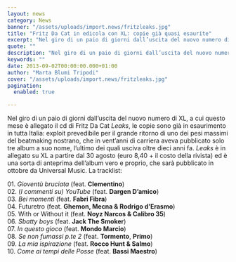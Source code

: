 ```yaml
---
layout: news
category: News
banner: "/assets/uploads/import.news/fritzleaks.jpg"
title: "Fritz Da Cat in edicola con XL: copie già quasi esaurite"
excerpt: "Nel giro di un paio di giorni dall’uscita del nuovo numero di XL, a cui questo mese è allegato il cd di Fritz Da Cat Leaks, le copie sono già in esaurimento in tutta Italia: exploit prevedibile per il grande ritorno di uno dei pesi massimi del beatmaking nostrano, che in vent’anni di carriera aveva [&hellip"
quote: ""
description: "Nel giro di un paio di giorni dall’uscita del nuovo numero di XL, a cui questo mese è allegato il cd di Fritz Da Cat Leaks, le copie sono già in esaurimento in tutta Italia: exploit prevedibile per il grande ritorno di uno dei pesi massimi del beatmaking nostrano, che in vent’anni di carriera aveva [&hellip"
keywords: ""
date: 2013-09-02T00:00:00.000+01:00
author: "Marta Blumi Tripodi"
cover: "/assets/uploads/import.news/fritzleaks.jpg"
pagination:
  enabled: true

---
```


Nel giro di un paio di giorni dall’uscita del nuovo numero di XL, a cui questo mese è allegato il cd di Fritz Da Cat _Leaks_, le copie sono già in esaurimento in tutta Italia: exploit prevedibile per il grande ritorno di uno dei pesi massimi del beatmaking nostrano, che in vent’anni di carriera aveva pubblicato solo tre album a suo nome, l’ultimo dei quali usciva oltre dieci anni fa. _Leaks_ è in allegato su XL a partire dal 30 agosto (euro 8,40 + il costo della rivista) ed è una sorta di anteprima dell’album vero e proprio, che sarà pubblicato in ottobre da Universal Music. La tracklist:

01\. _Gioventù bruciata_ (feat. **Clementino**)  
02\. (_I commenti su) YouTube_ (feat. **Dargen D’amico**)  
03. _Bei momenti_  (feat. **Fabri Fibra**)  
04\. Futuretro (feat. **Ghemon, Mecna & Rodrigo d’Erasmo**)  
05\. With or Without it (feat. **Noyz Narcos & Calibro 35**)  
06\. _Sbatty boys_ (feat. **Jack The Smoker**)  
07\. _In questo gioco_ (feat. **Mondo Marcio**)  
08\. _Se non fumassi p.te 2_  (feat. **Tormento**, **Primo**)  
09\. _La mia ispirazione_ (feat. **Rocco Hunt & Salmo**)  
10\. _Come ai tempi delle Posse_ (feat. **Bassi Maestro**)